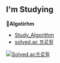 ## I'm Studying

**:pushpin:Algotirhm**
- [Study_Algorithm](https://github.com/Otwooo/Study_Algorithm)
- [solved.ac 프로필](https://solved.ac/profile/otwooo)

[![Solved.ac프로필](http://mazassumnida.wtf/api/v2/generate_badge?boj=otwooo)](https://solved.ac/otwoooo) 
